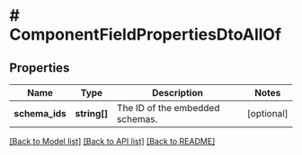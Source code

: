 # # ComponentFieldPropertiesDtoAllOf

## Properties

Name | Type | Description | Notes
------------ | ------------- | ------------- | -------------
**schema_ids** | **string[]** | The ID of the embedded schemas. | [optional]

[[Back to Model list]](../../README.md#models) [[Back to API list]](../../README.md#endpoints) [[Back to README]](../../README.md)
